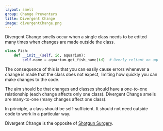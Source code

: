 ```yaml
---
layout: smell
group: Change Preventers
title: Divergent Change
image: divergentChange.png
---
```

Divergent Change smells occur when a single class needs to be edited many times when changes are made outside the class.
~~~ python
class Fish:
    def __init__(self, id, aquarium):
        self.name = aquarium.get_fish_name(id)  # Overly reliant on aquarium's method
~~~
The consequence of this is that you can easily cause errors whenever a change is made that the class does not expect, limiting how quickly you can make changes to the code.

The aim should be that changes and classes should have a one-to-one relationship (each change affects only one class). Divergent Change smells are many-to-one (many changes affect one class).

In principle, a class should be self-sufficient. It should not need outside code to work in a particular way.

Divergent Change is the opposite of [Shotgun Surgery](shotgunSurgery).